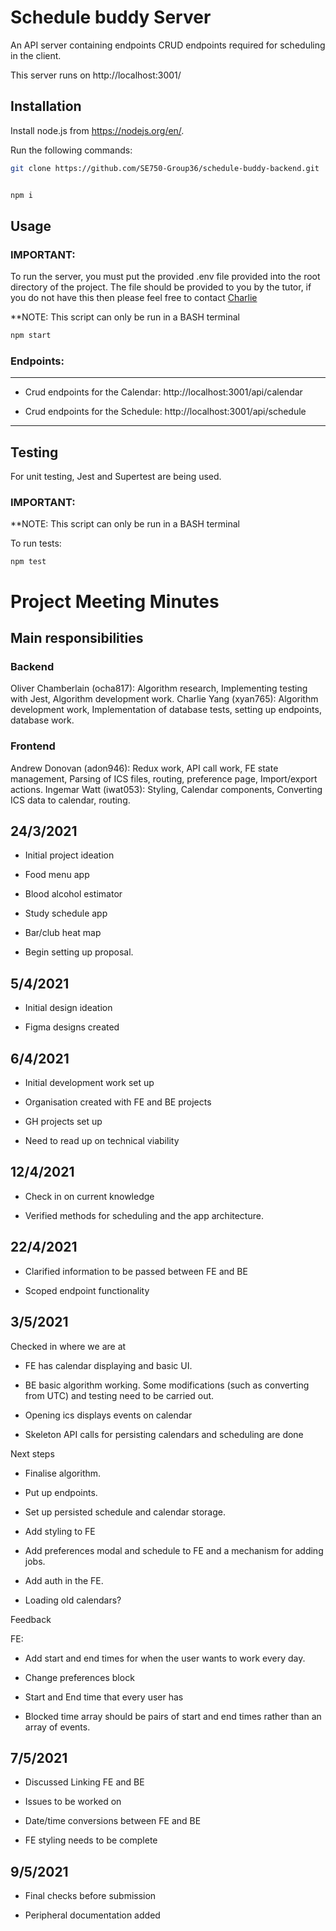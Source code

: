 # Schedule buddy Server

An API server containing endpoints CRUD endpoints required for scheduling in the client.

This server runs on http://localhost:3001/

## Installation

Install node.js from https://nodejs.org/en/.

Run the following commands:

```bash
git clone https://github.com/SE750-Group36/schedule-buddy-backend.git


npm i
```

## Usage

### IMPORTANT:

To run the server, you must put the provided .env file provided into the root directory of the project. The file should be provided to you by the tutor, if you do not have this then please feel free to contact <a href="xyan765@aucklanduni.ac.nz">Charlie</a>

**NOTE: This script can only be run in a BASH terminal

```bash
npm start
```

### Endpoints:

---

-   Crud endpoints for the Calendar:
    http://localhost:3001/api/calendar

-   Crud endpoints for the Schedule:
    http://localhost:3001/api/schedule

---

## Testing

For unit testing, Jest and Supertest are being used.

### IMPORTANT:

**NOTE: This script can only be run in a BASH terminal

To run tests:

```
npm test
```



# Project Meeting Minutes

## Main responsibilities
### Backend
Oliver Chamberlain (ocha817): Algorithm research, Implementing testing with Jest, Algorithm development work.
Charlie Yang (xyan765): Algorithm development work, Implementation of database tests, setting up endpoints, database work.

### Frontend
Andrew Donovan (adon946): Redux work, API call work, FE state management, Parsing of ICS files, routing, preference page, Import/export actions.
Ingemar Watt (iwat053): Styling, Calendar components, Converting ICS data to calendar, routing.

## 24/3/2021

-   Initial project ideation

-   Food menu app

-   Blood alcohol estimator

-   Study schedule app

-   Bar/club heat map

-   Begin setting up proposal.

## 5/4/2021

-   Initial design ideation

-   Figma designs created

## 6/4/2021

-   Initial development work set up

-   Organisation created with FE and BE projects

-   GH projects set up

-   Need to read up on technical viability

## 12/4/2021

-   Check in on current knowledge

-   Verified methods for scheduling and the app architecture.

## 22/4/2021

-   Clarified information to be passed between FE and BE

-   Scoped endpoint functionality

## 3/5/2021

Checked in where we are at

-   FE has calendar displaying and basic UI.

-   BE basic algorithm working. Some modifications (such as converting from UTC) and testing need to be carried out.

-   Opening ics displays events on calendar

-   Skeleton API calls for persisting calendars and scheduling are done

Next steps

-   Finalise algorithm.

-   Put up endpoints.

-   Set up persisted schedule and calendar storage.

-   Add styling to FE

-   Add preferences modal and schedule to FE and a mechanism for adding jobs.

-   Add auth in the FE.

-   Loading old calendars?

Feedback

FE:

-   Add start and end times for when the user wants to work every day.

-   Change preferences block

-   Start and End time that every user has

-   Blocked time array should be pairs of start and end times rather than an array of events.

## 7/5/2021

-   Discussed Linking FE and BE

-   Issues to be worked on

-   Date/time conversions between FE and BE

-   FE styling needs to be complete

## 9/5/2021

-   Final checks before submission

-   Peripheral documentation added
